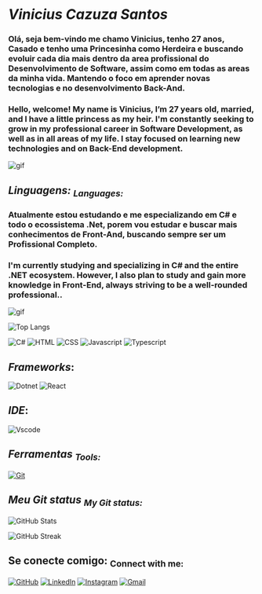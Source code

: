 # _Vinicius Cazuza Santos_

### Olá, seja bem-vindo me chamo Vinicius, tenho 27 anos, Casado e tenho uma Princesinha como Herdeira e buscando evoluir cada dia mais dentro da area profissional do Desenvolvimento de Software, assim como em todas as areas da minha vida. Mantendo o foco em aprender novas tecnologias e no desenvolvimento Back-And.
### Hello, welcome! My name is Vinicius, I’m 27 years old, married, and I have a little princess as my heir. I'm constantly seeking to grow in my professional career in Software Development, as well as in all areas of my life. I stay focused on learning new technologies and on Back-End development.
![gif](https://camo.githubusercontent.com/1d42d8178614ebf9d0895fab87d7c46f3a91c134c575f026b8e1eba0c6167c75/68747470733a2f2f7777772e6976656e7472612e636f6d2f6173736574732f696d616765732f62672f6261636b2d656e642d646576656c6f7065722e676966)
## _Linguagens: <sub> Languages:</sub>_

### Atualmente estou estudando e me especializando em C# e todo o ecossistema .Net, porem vou estudar e buscar mais conhecimentos de Front-And, buscando sempre ser um Profissional Completo.
### I'm currently studying and specializing in C# and the entire .NET ecosystem. However, I also plan to study and gain more knowledge in Front-End, always striving to be a well-rounded professional..

![gif](https://www.petecodes.co.uk/wp-content/uploads/2021/11/Install-Dot-NET-6-2021.gif)

![Top Langs](https://github-readme-stats-git-masterrstaa-rickstaa.vercel.app/api/top-langs/?username=ViniciusCazuza&layout=compact&bg_color=000&border_color=000&title_color=5C2D91&text_color=FFF)

![C#](https://img.shields.io/badge/C%23-239120?style=for-the-badge&logo=c-sharp&logoColor=white)
![HTML](https://img.shields.io/badge/HTML5-E34F26?style=for-the-badge&logo=html5&logoColor=white)
![CSS](https://img.shields.io/badge/CSS-239120?&style=for-the-badge&logo=css3&logoColor=white)
![Javascript](https://img.shields.io/badge/JavaScript-323330?style=for-the-badge&logo=javascript&logoColor=F7DF1E)
![Typescript](https://img.shields.io/badge/TypeScript-007ACC?style=for-the-badge&logo=typescript&logoColor=white)

## _Frameworks_:

![Dotnet](https://img.shields.io/badge/.NET-5C2D91?style=for-the-badge&logo=.net&logoColor=white)
![React](https://img.shields.io/badge/React-20232A?style=for-the-badge&logo=react&logoColor=61DAFB)

## _IDE_:

![Vscode](https://img.shields.io/badge/Vscode-007ACC?style=for-the-badge&logo=visual-studio-code&logoColor=white)

## _Ferramentas <sub> Tools:</sub>_

[![Git](https://img.shields.io/badge/Git-000?style=for-the-badge&logo=git&logoColor=E94D5F)](https://git-scm.com/doc)


## _Meu Git status <sub> My Git status:</sub>_


![GitHub Stats](https://github-readme-stats.vercel.app/api?username=ViniciusCazuza&theme=transparent&bg_color=000&border_color=000&show_icons=true&icon_color=5C2D91&title_color=5C2D91&text_color=FFF)

![GitHub Streak](https://streak-stats.demolab.com?user=ViniciusCazuza&theme=midnight-purple&hide_border=true&border_radius=)

## Se conecte comigo: <sub> Connect with me:</sub>

[![GitHub](https://img.shields.io/badge/GitHub-100000?style=for-the-badge&logo=github&logoColor=white)](https://github.com/ViniciusCazuza)
[![LinkedIn](https://img.shields.io/badge/LinkedIn-100000?style=for-the-badge&logo=linkedin&logoColor=0077B5)](https://www.linkedin.com/in/vinicius-cazuza/)
[![Instagram](https://img.shields.io/badge/-Instagram-100000?style=for-the-badge&logo=instagram&logoColor)](https://www.instagram.com/vini_cazuza/)
[![Gmail](https://img.shields.io/badge/Gmail-100000?style=for-the-badge&logo=gmail&logoColor=red)](mailto:cazuza.dev@gmail.com)
